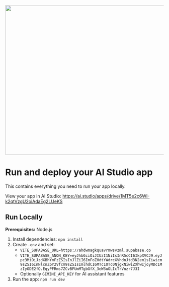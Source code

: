 <div align="center">
<img width="1200" height="475" alt="GHBanner" src="https://github.com/user-attachments/assets/0aa67016-6eaf-458a-adb2-6e31a0763ed6" />
</div>

# Run and deploy your AI Studio app

This contains everything you need to run your app locally.

View your app in AI Studio: https://ai.studio/apps/drive/1MT5e2c6WI-k2qtVzgU2oiAdaEg2LUeKS

## Run Locally

**Prerequisites:**  Node.js


1. Install dependencies:
   `npm install`
2. Create `.env` and set:
   - `VITE_SUPABASE_URL=https://ahdwmagkquavrmwsvzml.supabase.co`
   - `VITE_SUPABASE_ANON_KEY=eyJhbGciOiJIUzI1NiIsInR5cCI6IkpXVCJ9.eyJpc3MiOiJzdXBhYmFzZSIsInJlZiI6ImFoZHdtYWdrcXVhdnJtd3N2em1sIiwicm9sZSI6InNlcnZpY2Vfcm9sZSIsImlhdCI6MTc1OTc0NjgxNiwiZXhwIjoyMDc1MzIyODE2fQ.EqyPFRms7ZCvBFUmMTgbGfX_3eW3uOLIcTrVnzr7J3I`
   - Optionally `GEMINI_API_KEY` for AI assistant features
3. Run the app:
   `npm run dev`
